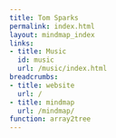 ```yaml
---
title: Tom Sparks
permalink: index.html
layout: mindmap_index
links:
- title: Music
  id: music
  url: /music/index.html
breadcrumbs:
- title: website
  url: /
- title: mindmap
  url: /mindmap/
function: array2tree
---
```


